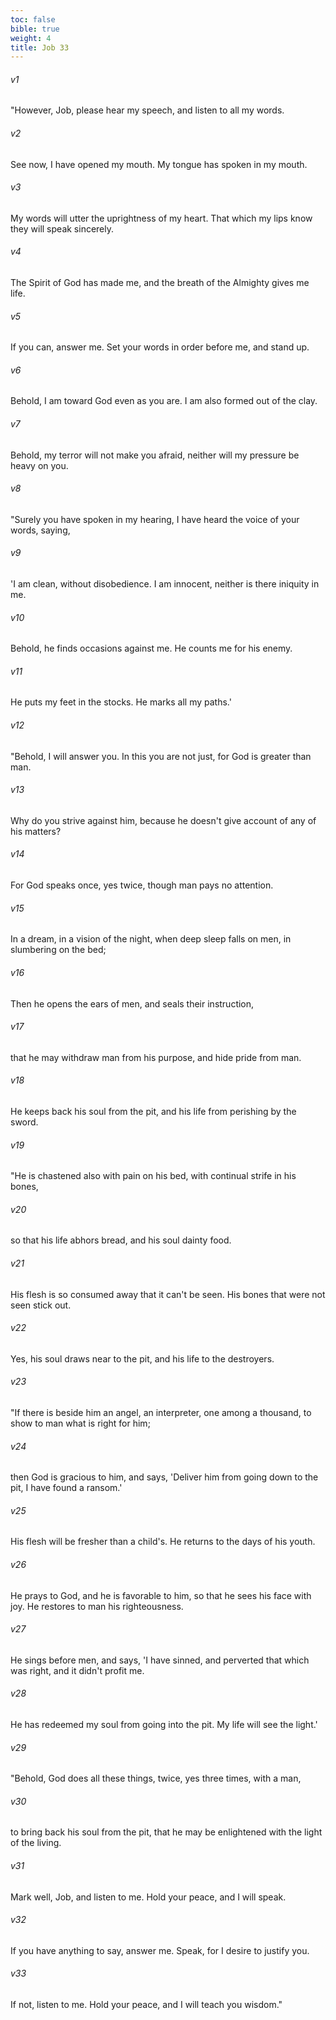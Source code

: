 ```yaml
---
toc: false
bible: true
weight: 4
title: Job 33
---
```




###### v1 
"However, Job, please hear my speech, and listen to all my words. 

###### v2 
See now, I have opened my mouth. My tongue has spoken in my mouth. 

###### v3 
My words will utter the uprightness of my heart. That which my lips know they will speak sincerely. 

###### v4 
The Spirit of God has made me, and the breath of the Almighty gives me life. 

###### v5 
If you can, answer me. Set your words in order before me, and stand up. 

###### v6 
Behold, I am toward God even as you are. I am also formed out of the clay. 

###### v7 
Behold, my terror will not make you afraid, neither will my pressure be heavy on you. 

###### v8 
"Surely you have spoken in my hearing, I have heard the voice of your words, saying, 

###### v9 
'I am clean, without disobedience. I am innocent, neither is there iniquity in me. 

###### v10 
Behold, he finds occasions against me. He counts me for his enemy. 

###### v11 
He puts my feet in the stocks. He marks all my paths.' 

###### v12 
"Behold, I will answer you. In this you are not just, for God is greater than man. 

###### v13 
Why do you strive against him, because he doesn't give account of any of his matters? 

###### v14 
For God speaks once, yes twice, though man pays no attention. 

###### v15 
In a dream, in a vision of the night, when deep sleep falls on men, in slumbering on the bed; 

###### v16 
Then he opens the ears of men, and seals their instruction, 

###### v17 
that he may withdraw man from his purpose, and hide pride from man. 

###### v18 
He keeps back his soul from the pit, and his life from perishing by the sword. 

###### v19 
"He is chastened also with pain on his bed, with continual strife in his bones, 

###### v20 
so that his life abhors bread, and his soul dainty food. 

###### v21 
His flesh is so consumed away that it can't be seen. His bones that were not seen stick out. 

###### v22 
Yes, his soul draws near to the pit, and his life to the destroyers. 

###### v23 
"If there is beside him an angel, an interpreter, one among a thousand, to show to man what is right for him; 

###### v24 
then God is gracious to him, and says, 'Deliver him from going down to the pit, I have found a ransom.' 

###### v25 
His flesh will be fresher than a child's. He returns to the days of his youth. 

###### v26 
He prays to God, and he is favorable to him, so that he sees his face with joy. He restores to man his righteousness. 

###### v27 
He sings before men, and says, 'I have sinned, and perverted that which was right, and it didn't profit me. 

###### v28 
He has redeemed my soul from going into the pit. My life will see the light.' 

###### v29 
"Behold, God does all these things, twice, yes three times, with a man, 

###### v30 
to bring back his soul from the pit, that he may be enlightened with the light of the living. 

###### v31 
Mark well, Job, and listen to me. Hold your peace, and I will speak. 

###### v32 
If you have anything to say, answer me. Speak, for I desire to justify you. 

###### v33 
If not, listen to me. Hold your peace, and I will teach you wisdom."
